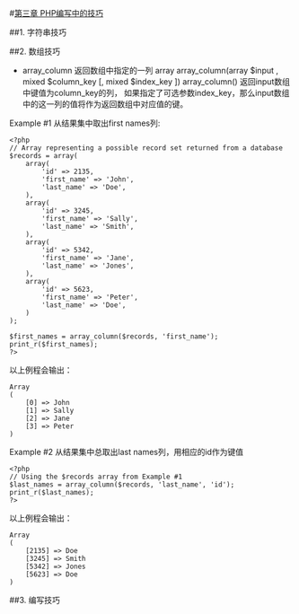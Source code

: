 #[第三章 PHP编写中的技巧](https://github.com/liujingyu/The-road-of-my-PHP/blob/master/Book-3.md)

##1. 字符串技巧

##2. 数组技巧

- array_column 返回数组中指定的一列
array array_column(array $input , mixed $column_key [, mixed $index_key ])
array_column() 返回input数组中键值为column_key的列， 如果指定了可选参数index_key，那么input数组中的这一列的值将作为返回数组中对应值的键。

Example #1 从结果集中取出first names列:

```
<?php
// Array representing a possible record set returned from a database
$records = array(
    array(
        'id' => 2135,
        'first_name' => 'John',
        'last_name' => 'Doe',
    ),
    array(
        'id' => 3245,
        'first_name' => 'Sally',
        'last_name' => 'Smith',
    ),
    array(
        'id' => 5342,
        'first_name' => 'Jane',
        'last_name' => 'Jones',
    ),
    array(
        'id' => 5623,
        'first_name' => 'Peter',
        'last_name' => 'Doe',
    )
);
 
$first_names = array_column($records, 'first_name');
print_r($first_names);
?>

```
以上例程会输出：

```
Array
(
    [0] => John
    [1] => Sally
    [2] => Jane
    [3] => Peter
)
```

Example #2 从结果集中总取出last names列，用相应的id作为键值

```
<?php
// Using the $records array from Example #1
$last_names = array_column($records, 'last_name', 'id');
print_r($last_names);
?>
```
以上例程会输出：

```
Array
(
    [2135] => Doe
    [3245] => Smith
    [5342] => Jones
    [5623] => Doe
)
```



##3. 编写技巧

